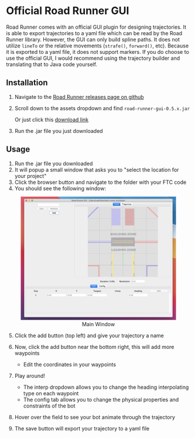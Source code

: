 # Official Road Runner GUI

Road Runner comes with an official GUI plugin for designing trajectories. It is able to export trajectories to a yaml file which can be read by the Road Runner library.
However, the GUI can only build spline paths. It does not utilize `lineTo` or the relative movements (`strafe()`, `forward()`, etc). Because it is exported to a yaml file, it does not support markers.
If you do choose to use the official GUI, I would recommend using the trajectory builder and translating that to Java code yourself.

## Installation

1. Navigate to the [Road Runner releases page on github](https://github.com/acmerobotics/road-runner/releases)
2. Scroll down to the assets dropdown and find `road-runner-gui-0.5.x.jar`

   Or just click this [download link](https://github.com/acmerobotics/road-runner/releases/download/v0.5.1/road-runner-gui-0.5.1.jar)

3. Run the .jar file you just downloaded

## Usage

1. Run the .jar file you downloaded
2. It will popup a small window that asks you to "select the location for your project"
3. Click the browser button and navigate to the folder with your FTC code
4. You should see the following window:

<figure align="center">
    <img src="../assets/road-runner-gui/step-4-half-compressed.jpg">
    <figcaption class="mt-2 text-gray-600 text-center">Main Window</figcaption>
</figure>

5. Click the add button (top left) and give your trajectory a name
6. Now, click the add button near the bottom right, this will add more waypoints
   - Edit the coordinates in your waypoints
7. Play around!

   - The interp dropdown allows you to change the heading interpolating type on each waypoint
   - The config tab allows you to change the physical properties and constraints of the bot

8. Hover over the field to see your bot animate through the trajectory
9. The save button will export your trajectory to a yaml file

